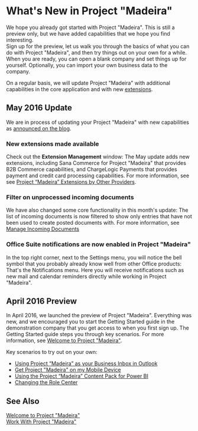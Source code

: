<properties
	pageTitle="What's New in Project “Madeira”| Project “Madeira”"
    description="What's New" 
	services="project-madeira" 
	documentationCenter=""
	authors="edupont04"/>
<tags
    ms.service="project-madeira"
    ms.topic="article"
    ms.devlang="na"
    ms.tgt_pltfrm="na"
    ms.workload="Madeira"
    ms.date="05/12/2016"
    ms.author="edupont04" />
    
# What's New in Project "Madeira" 
We hope you already got started with Project "Madeira". This is still a preview only, but we have added capabilities that we hope you find interesting.  
Sign up for the preview, let us walk you through the basics of what you can do with Project "Madeira", and then try things out on your own for a while. When you are ready, you can open a blank company and set things up for yourself. Optionally, you can import your own business data to the company.  
  
On a regular basis, we will update Project "Madeira" with additional capabilities in the core application and with new [extensions](ui-extensions.md). 
   
## May 2016 Update
We are in process of updating your Project "Madeira" with new capabilities as [announced on the blog](https://madeira.microsoft.com/blog/2016-may-update).  

### New extensions made available
Check out the **Extension Management** window: The May update adds new extensions, including Sana Commerce for Project "Madeira" that provides B2B Commerce capabilities, and ChargeLogic Payments that provides payment and credit card processing capabilities. For more information, see see [Project “Madeira” Extensions by Other Providers](ui-extensions-other.md).  
  
### Filter on unprocessed incoming documents
We have also changed some core functionality in this month's update: The list of incoming documents is now filtered to show only entries that have not been used to create posted documents with. For more information, see [Manage Incoming Documents](across-income-documents.md)  

### Office Suite notifications are now enabled in Project "Madeira"
In the top right corner, next to the Settings menu, you will notice the bell symbol that you probably already know well from other Office products: That's the Notifications menu.  Here you will receive notifications such as new mail and calendar reminders directly while working in Project "Madeira".  
  
## April 2016 Preview
In April 2016, we launched the preview of Project "Madeira". Everything was new, and we encouraged you to start the Getting Started guide in the demonstration company that you get access to when you first sign up. The Getting Started guide steps you through key scenarios. For more information, see [Welcome to Project "Madeira"](madeira-get-started.md).  
  
Key scenarios to try out on your own:  

- [Using Project “Madeira” as your Business Inbox in Outlook](madeira-no-outlook.md)  
- [Get Project "Madeira" on my Mobile Device](install-mobile-app.md)  
- [Using the Project “Madeira” Content Pack for Power BI](madeira-powerbi.md)  
- [Changing the Role Center](change-role.md)  
  


## See Also
[Welcome to Project "Madeira"](madeira-get-started.md)  
[Work With Project "Madeira"](ui-work-product.md)  

